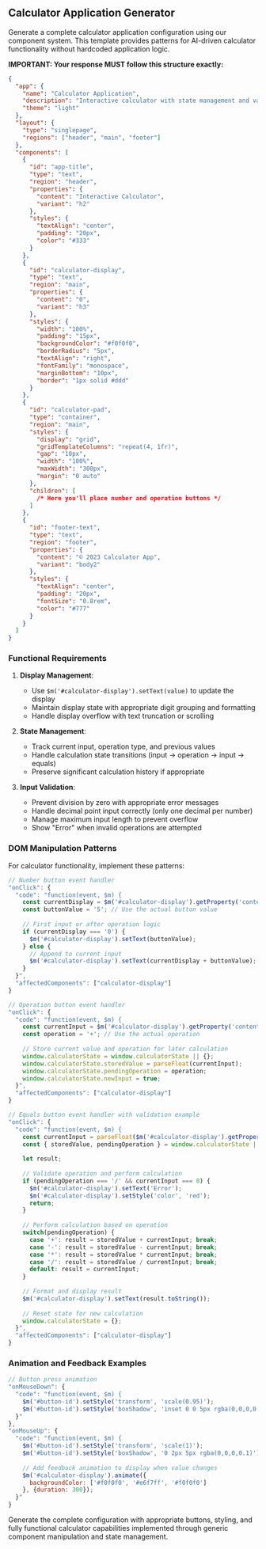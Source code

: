 ## Calculator Application Generator

Generate a complete calculator application configuration using our component system. This template provides patterns for AI-driven calculator functionality without hardcoded application logic.

**IMPORTANT: Your response MUST follow this structure exactly:**

```json
{
  "app": {
    "name": "Calculator Application",
    "description": "Interactive calculator with state management and validation",
    "theme": "light"
  },
  "layout": {
    "type": "singlepage",
    "regions": ["header", "main", "footer"]
  },
  "components": [
    {
      "id": "app-title",
      "type": "text",
      "region": "header",
      "properties": {
        "content": "Interactive Calculator",
        "variant": "h2"
      },
      "styles": {
        "textAlign": "center",
        "padding": "20px",
        "color": "#333"
      }
    },
    {
      "id": "calculator-display",
      "type": "text",
      "region": "main",
      "properties": {
        "content": "0",
        "variant": "h3"
      },
      "styles": {
        "width": "100%",
        "padding": "15px",
        "backgroundColor": "#f0f0f0",
        "borderRadius": "5px",
        "textAlign": "right",
        "fontFamily": "monospace",
        "marginBottom": "10px",
        "border": "1px solid #ddd"
      }
    },
    {
      "id": "calculator-pad",
      "type": "container",
      "region": "main",
      "styles": {
        "display": "grid",
        "gridTemplateColumns": "repeat(4, 1fr)",
        "gap": "10px",
        "width": "100%",
        "maxWidth": "300px",
        "margin": "0 auto"
      },
      "children": [
        /* Here you'll place number and operation buttons */
      ]
    },
    {
      "id": "footer-text",
      "type": "text",
      "region": "footer",
      "properties": {
        "content": "© 2023 Calculator App",
        "variant": "body2"
      },
      "styles": {
        "textAlign": "center",
        "padding": "20px",
        "fontSize": "0.8rem",
        "color": "#777"
      }
    }
  ]
}
```

### Functional Requirements

1. **Display Management**:
   - Use `$m('#calculator-display').setText(value)` to update the display
   - Maintain display state with appropriate digit grouping and formatting
   - Handle display overflow with text truncation or scrolling

2. **State Management**:
   - Track current input, operation type, and previous values
   - Handle calculation state transitions (input → operation → input → equals)
   - Preserve significant calculation history if appropriate

3. **Input Validation**:
   - Prevent division by zero with appropriate error messages
   - Handle decimal point input correctly (only one decimal per number)
   - Manage maximum input length to prevent overflow
   - Show "Error" when invalid operations are attempted

### DOM Manipulation Patterns

For calculator functionality, implement these patterns:

```javascript
// Number button event handler
"onClick": {
  "code": "function(event, $m) { 
    const currentDisplay = $m('#calculator-display').getProperty('content');
    const buttonValue = '5'; // Use the actual button value
    
    // First input or after operation logic
    if (currentDisplay === '0') {
      $m('#calculator-display').setText(buttonValue);
    } else {
      // Append to current input
      $m('#calculator-display').setText(currentDisplay + buttonValue);
    }
  }",
  "affectedComponents": ["calculator-display"]
}

// Operation button event handler
"onClick": {
  "code": "function(event, $m) {
    const currentInput = $m('#calculator-display').getProperty('content');
    const operation = '+'; // Use the actual operation
    
    // Store current value and operation for later calculation
    window.calculatorState = window.calculatorState || {};
    window.calculatorState.storedValue = parseFloat(currentInput);
    window.calculatorState.pendingOperation = operation;
    window.calculatorState.newInput = true;
  }",
  "affectedComponents": ["calculator-display"]
}

// Equals button event handler with validation example
"onClick": {
  "code": "function(event, $m) {
    const currentInput = parseFloat($m('#calculator-display').getProperty('content'));
    const { storedValue, pendingOperation } = window.calculatorState || {};
    
    let result;
    
    // Validate operation and perform calculation
    if (pendingOperation === '/' && currentInput === 0) {
      $m('#calculator-display').setText('Error');
      $m('#calculator-display').setStyle('color', 'red');
      return;
    }
    
    // Perform calculation based on operation
    switch(pendingOperation) {
      case '+': result = storedValue + currentInput; break;
      case '-': result = storedValue - currentInput; break;
      case '*': result = storedValue * currentInput; break;
      case '/': result = storedValue / currentInput; break;
      default: result = currentInput;
    }
    
    // Format and display result
    $m('#calculator-display').setText(result.toString());
    
    // Reset state for new calculation
    window.calculatorState = {};
  }",
  "affectedComponents": ["calculator-display"]
}
```

### Animation and Feedback Examples

```javascript
// Button press animation
"onMouseDown": {
  "code": "function(event, $m) {
    $m('#button-id').setStyle('transform', 'scale(0.95)');
    $m('#button-id').setStyle('boxShadow', 'inset 0 0 5px rgba(0,0,0,0.2)');
  }"
},
"onMouseUp": {
  "code": "function(event, $m) {
    $m('#button-id').setStyle('transform', 'scale(1)');
    $m('#button-id').setStyle('boxShadow', '0 2px 5px rgba(0,0,0,0.1)');
    
    // Add feedback animation to display when value changes
    $m('#calculator-display').animate({
      backgroundColor: ['#f0f0f0', '#e6f7ff', '#f0f0f0']
    }, {duration: 300});
  }"
}
```

Generate the complete configuration with appropriate buttons, styling, and fully functional calculator capabilities implemented through generic component manipulation and state management. 
